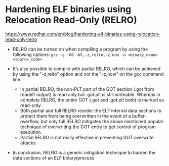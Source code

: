# Hardening ELF binaries using Relocation Read-Only (RELRO)
https://www.redhat.com/en/blog/hardening-elf-binaries-using-relocation-read-only-relro
- RELRO can be turned on when compiling a program by using the following options:
`gcc -g -O0 -Wl,-z,relro,-z,now -o <binary_name> <source_code> `

- It’s also possible to compile with partial RELRO, which can be achieved by using the "-z,relro" option and not the "-z,now" on the gcc command line.
	- In partial RELRO, the non-PLT part of the GOT section (.got from readelf output) is read only but .got.plt is still writeable. Whereas in complete RELRO, the entire GOT (.got and .got.plt both) is marked as read-only.
	- Both partial and full RELRO reorder the ELF internal data sections to protect them from being overwritten in the event of a buffer-overflow, but only full RELRO mitigates the above mentioned popular technique of overwriting the GOT entry to get control of program execution.
	-  Partial RELRO is not really effective in preventing GOT overwrite attacks.
-  In conclusion, RELRO is a generic mitigation technique to harden the data sections of an ELF binary/process